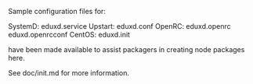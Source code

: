 Sample configuration files for:

SystemD: eduxd.service
Upstart: eduxd.conf
OpenRC:  eduxd.openrc
         eduxd.openrcconf
CentOS:  eduxd.init

have been made available to assist packagers in creating node packages here.

See doc/init.md for more information.
